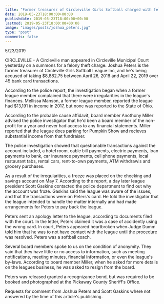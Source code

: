 ```yaml
---
title: "Former treasurer of Circleville Girls Softball charged with felony theft"
date: 2019-05-23T18:00:00+00:00
publishdate: 2019-05-23T18:00:00+00:00
lastmod: 2019-05-23T18:00:00+00:00
image: "images/posts/joshua_peters.jpg"
type: "post"
comments: false
---
```

5/23/2019

CIRCLEVILLE - A Circleville man appeared in Circleville Municipal Court yesterday on a summons for a felony theft charge. Joshua Peters is the former treasurer of Circleville Girls Softball League Inc, and he's being accused of taking $8,882.75 between April 26, 2018 and April 22, 2019 over 45 bank card transactions.

According to the police report, the investigation began when a former league member complained that there were irregularities in the league's finances. Mellissa Manson, a former league member, reported the league had $13,191 in income in 2017, but none was reported to the State of Ohio.

According to the probable cause affidavit, board member Anothony Miller advised the police investigator that he'd been a board member of the non-profit for a year and never had access to any financial statements. Miller reported that the league does parking for Pumpkin Show and recieves substantial income from that fundraiser.

The police investigation showed that questionable transactions against the account included, a hotel room, cable bill payments, electric payments, loan payments to bank, car insurance payments, cell phone payments, local restaurant tabs, rental cars, rent-to-own payments, ATM withdrawls and grocery purchases.

As a result of the irregularities, a freeze was placed on the checking and savings account on May 7. According to the report, a day later league president Scott Gaskins contacted the police department to find out why the account was froze. Gaskins said the league was aware of the issues, and that the transactions were on Peters's card. He told the investigator that the league intended to handle the matter internally and had made arrangements for Peters to pay back the league.

Peters sent an apology letter to the league, according to documents filed with the court. In the letter, Peters claimed it was a case of accidently using the wrong card. In court, Peters appeared heartbroken when Judge Dumm told him that he was to not have contact with the league until the procedure was resolved. Peters was a softball coach.

Several board members spoke to us on the condition of anonymity. They said that they have little or no access to information, such as meeting notifications, meeting minutes, financial information, or even the league's by-laws. According to board member Miller, when he asked for more details on the leagues business, he was asked to resign from the board.

Peters was released granted a recognizance bond, but was required to be booked and photographed at the Pickaway County Sheriff's Office.

Requests for comment from Joshua Peters and Scott Gaskins where not answered by the time of this article's publishing.

